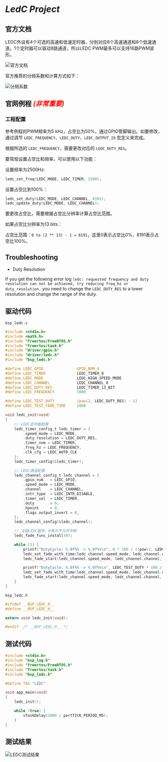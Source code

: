 # _LedC Project_

## 官方文档

LEDC外设有4个可选的高速和低速定时器，分别对应8个高速通道和8个低速通道。1个定时器可以驱动8路通道，所以LEDC PWM最多可以支持16路PWM波形。

![官方文档](https://ding-aliyun.oss-cn-shenzhen.aliyuncs.com/HelloBug/section3_ledc_dialog.jpg)

官方推荐的分频系数和计算方式如下：

![分频系数](https://ding-aliyun.oss-cn-shenzhen.aliyuncs.com/HelloBug/section3_ledc_feq.jpg)


## 官网例程 <font color='red'>*(非常重要)*</font>

### 工程配置

参考例程的PWM频率为5 kHz，占空比为50%，通过GPIO管脚输出。如要修改，通过调节 `LEDC_FREQUENCY`、`LEDC_DUTY`、`LEDC_OUTPUT_IO` 宏定义来完成。

根据所选的 `LEDC_FREQUENCY`，需要更改对应的 `LEDC_DUTY_RES`。

要常规设置占空比和频率，可以使用以下功能：

设置频率为2500Hz:

```c
ledc_set_freq(LEDC_MODE, LEDC_TIMER, 2500);
```

设置占空比到100%：

```c
ledc_set_duty(LEDC_MODE, LEDC_CHANNEL, 8191);
ledc_update_duty(LEDC_MODE, LEDC_CHANNEL);
```

要更改占空比，需要根据占空比分辨率计算占空比范围。

如果占空比分辨率为13 bits：

占空比范围：`0 to (2 ** 13) - 1 = 8191`，这里0表示占空比0%，8191表示占空比100%。

## Troubleshooting

* Duty Resolution

If you get the following error log `ledc: requested frequency and duty resolution can not be achieved, try reducing freq_hz or duty_resolution.` you need to change the `LEDC_DUTY_RES` to a lower resolution and change the range of the duty.

## 驱动代码

`bsp_ledc.c`
```c
#include <stdio.h>
#include <math.h>
#include "freertos/FreeRTOS.h"
#include "freertos/task.h"
#include "driver/gpio.h"
#include "driver/ledc.h"
#include "bsp_ledc.h"

#define LEDC_GPIO               GPIO_NUM_4
#define LEDC_TIMER              LEDC_TIMER_0
#define LEDC_MODE               LEDC_HIGH_SPEED_MODE
#define LEDC_CHANNEL            LEDC_CHANNEL_0
#define LEDC_DUTY_RES           LEDC_TIMER_13_BIT
#define LEDC_FREQUENCY          5000

#define LEDC_TEST_DUTY          (pow(2, LEDC_DUTY_RES) - 1)
#define LEDC_TEST_FADE_TIME     2000

void ledc_init(void)
{
    // LEDC定时器配置
    ledc_timer_config_t ledc_timer = {
        .speed_mode = LEDC_MODE,
        .duty_resolution = LEDC_DUTY_RES,
        .timer_num = LEDC_TIMER,
        .freq_hz = LEDC_FREQUENCY,
        .clk_cfg = LEDC_AUTO_CLK
    };
    ledc_timer_config(&ledc_timer);

    // LEDC通道配置
    ledc_channel_config_t ledc_channel = {
        .gpio_num   = LEDC_GPIO,
        .speed_mode = LEDC_MODE,
        .channel    = LEDC_CHANNEL,
        .intr_type  = LEDC_INTR_DISABLE,
        .timer_sel  = LEDC_TIMER,
        .duty       = 0,
        .hpoint     = 0,
        .flags.output_invert = 0,
    };
    ledc_channel_config(&ledc_channel);

    // 注册LEDC服务，0表示不允许中断
    ledc_fade_func_install(0);

    while (1) {
        printf("DutyCycle: %.0f%% -> %.0f%%\n", 0 * 100 / ((pow(2, LEDC_DUTY_RES) - 1)), LEDC_TEST_DUTY * 100 / ((pow(2, LEDC_DUTY_RES) - 1)));
        ledc_set_fade_with_time(ledc_channel.speed_mode, ledc_channel.channel, LEDC_TEST_DUTY, LEDC_TEST_FADE_TIME);
        ledc_fade_start(ledc_channel.speed_mode, ledc_channel.channel, LEDC_FADE_WAIT_DONE);

        printf("DutyCycle: %.0f%% -> %.0f%%\n", LEDC_TEST_DUTY * 100 / ((pow(2, LEDC_DUTY_RES) - 1)), 0 * 100 / ((pow(2, LEDC_DUTY_RES) - 1)));
        ledc_set_fade_with_time(ledc_channel.speed_mode, ledc_channel.channel, 0, LEDC_TEST_FADE_TIME);
        ledc_fade_start(ledc_channel.speed_mode, ledc_channel.channel, LEDC_FADE_WAIT_DONE);
    }
}
```
`bsp_ledc.h`
```c
#ifndef __BSP_LEDC_H__
#define __BSP_LEDC_H__

extern void ledc_init(void);

#endif  /* __BSP_LEDC_H__ */
```

## 测试代码

```c
#include <stdio.h>
#include "esp_log.h"
#include "freertos/FreeRTOS.h"
#include "freertos/task.h"
#include "bsp_ledc.h"

#define TAG "LEDC"

void app_main(void)
{
    ledc_init();

    while (true) {
        vTaskDelay(1000 / portTICK_PERIOD_MS);
    }
}
```

## 测试结果

![LEDC测试结果](https://ding-aliyun.oss-cn-shenzhen.aliyuncs.com/HelloBug/section3_test_result.jpg)
